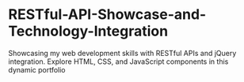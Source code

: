 # RESTful-API-Showcase-and-Technology-Integration
Showcasing my web development skills with RESTful APIs and jQuery integration. Explore HTML, CSS, and JavaScript components in this dynamic portfolio
